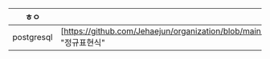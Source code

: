 | ㅎㅇ       | ㅇㅇ                                                         |
| ---------- | ------------------------------------------------------------ |
| postgresql | [https://github.com/Jehaejun/organization/blob/main/postgresql/%EC%A0%95%EA%B7%9C%ED%91%9C%ED%98%84%EC%8B%9D.md]: 	"정규표현식" |

